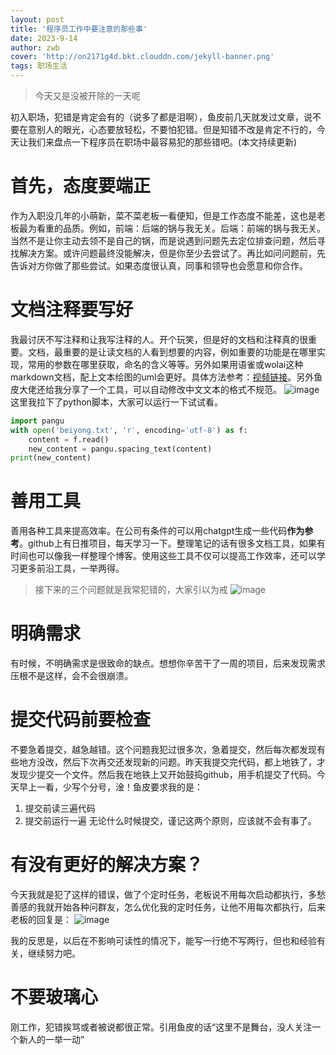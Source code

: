 ```yaml
---
layout: post
title: '程序员工作中要注意的那些事'
date: 2023-9-14
author: zwb
cover: 'http://on2171g4d.bkt.clouddn.com/jekyll-banner.png'
tags: 职场生活
---
```


> 今天又是没被开除的一天呢

初入职场，犯错是肯定会有的（说多了都是泪啊），鱼皮前几天就发过文章，说不要在意别人的眼光，心态要放轻松，不要怕犯错。但是知错不改是肯定不行的，今天让我们来盘点一下程序员在职场中最容易犯的那些错吧。(本文持续更新)

# 首先，态度要端正

作为入职没几年的小萌新，菜不菜老板一看便知，但是工作态度不能差，这也是老板最为看重的品质。例如，前端：后端的锅与我无关。后端：前端的锅与我无关。当然不是让你主动去领不是自己的锅，而是说遇到问题先去定位排查问题，然后寻找解决方案。或许问题最终没能解决，但是你至少去尝试了。再比如问问题前，先告诉对方你做了那些尝试。如果态度很认真，同事和领导也会愿意和你合作。

# 文档注释要写好

我最讨厌不写注释和让我写注释的人。开个玩笑，但是好的文档和注释真的很重要。文档，最重要的是让读文档的人看到想要的内容，例如重要的功能是在哪里实现，常用的参数在哪里获取，命名的含义等等。另外如果用语雀或wolai这种markdown文档，配上文本绘图的uml会更好。具体方法参考：[视频链接](https://www.bilibili.com/video/BV17V4y1f7Ec/?spm_id_from=333.337.search-card.all.click)。另外鱼皮大佬还给我分享了一个工具，可以自动修改中文文本的格式不规范。
![image](https://github.com/Stringzwb/Stringzwb.github.io/assets/103347797/fb4ae3b0-4300-4b4c-99f2-f3637e7d5c3e)
这里我拉下了python脚本，大家可以运行一下试试看。<br />

```python
import pangu
with open('beiyong.txt', 'r', encoding='utf-8') as f:
    content = f.read()
    new_content = pangu.spacing_text(content)
print(new_content)
```

# 善用工具
善用各种工具来提高效率。在公司有条件的可以用chatgpt生成一些代码**作为参考**。github上有日推项目，每天学习一下。整理笔记的话有很多文档工具，如果有时间也可以像我一样整理个博客。使用这些工具不仅可以提高工作效率，还可以学习更多前沿工具，一举两得。


>接下来的三个问题就是我常犯错的，大家引以为戒
>![image](https://github.com/Stringzwb/Stringzwb.github.io/assets/103347797/567d6a7b-de4e-4b99-a412-fc088052ec9a)


# 明确需求
有时候，不明确需求是很致命的缺点。想想你辛苦干了一周的项目，后来发现需求压根不是这样，会不会很崩溃。

# 提交代码前要检查
不要急着提交，越急越错。这个问题我犯过很多次，急着提交，然后每次都发现有些地方没改，然后下次再交还发现新的问题。昨天我提交完代码，都上地铁了，才发现少提交一个文件。然后我在地铁上又开始鼓捣github，用手机提交了代码。今天早上一看，少写个分号，淦！鱼皮要求我的是：
1. 提交前读三遍代码
2. 提交前运行一遍
无论什么时候提交，谨记这两个原则，应该就不会有事了。

# 有没有更好的解决方案？
今天我就是犯了这样的错误，做了个定时任务，老板说不用每次启动都执行，多愁善感的我就开始各种问群友，怎么优化我的定时任务，让他不用每次都执行，后来老板的回复是：
![image](https://github.com/Stringzwb/Stringzwb.github.io/assets/103347797/2633aa99-1774-41e7-963b-a20f3e32ef8b)

我的反思是，以后在不影响可读性的情况下，能写一行绝不写两行，但也和经验有关，继续努力吧。
# 不要玻璃心

刚工作，犯错挨骂或者被说都很正常。引用鱼皮的话“这里不是舞台，没人关注一个新人的一举一动”
